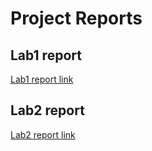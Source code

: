 # Project Reports

## Lab1 report

[Lab1 report link](https://docs.google.com/document/d/1DgRncv_VhI5FDLZIplPzgZaS5M2ifbaqOYkdEqj4CXo/edit?usp=sharing)

## Lab2 report

[Lab2 report link](https://docs.google.com/document/d/1olQchxUAHzuibb_zX6egZvZv9kr4UsvtPI7lLW91v40/edit?usp=sharing)
